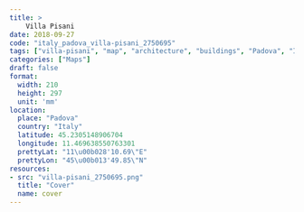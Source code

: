 ```yaml
---
title: > 
    Villa Pisani
date: 2018-09-27
code: "italy_padova_villa-pisani_2750695"
tags: ["villa-pisani", "map", "architecture", "buildings", "Padova", "Italy"]
categories: ["Maps"]
draft: false
format:
  width: 210
  height: 297
  unit: 'mm'
location:
  place: "Padova"
  country: "Italy"
  latitude: 45.2305148906704
  longitude: 11.469638550763301
  prettyLat: "11\u00b028'10.69\"E"
  prettyLon: "45\u00b013'49.85\"N"
resources:
- src: "villa-pisani_2750695.png"
  title: "Cover"
  name: cover
---
```


